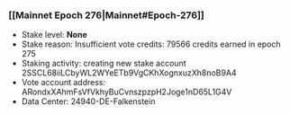 ### [[Mainnet Epoch 276|Mainnet#Epoch-276]]
* Stake level: **None**
* Stake reason: Insufficient vote credits: 79566 credits earned in epoch 275
* Staking activity: creating new stake account 2SSCL68iiLCbyWL2WYeETb9VgCKhXognxuzXh8noB9A4
* Vote account address: ARondxXAhmFsVfVkhyBuCvnszpzpH2Joge1nD65L1G4V
* Data Center: 24940-DE-Falkenstein